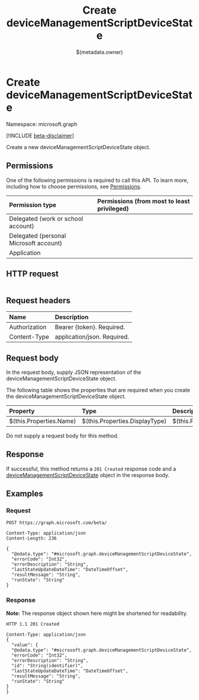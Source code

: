 ﻿---
title: "Create deviceManagementScriptDeviceState"
description: ""
localization_priority: Normal
author: "$(metadata.owner)"
ms.prod: "microsoft-identity-platform"
doc_type: "apiPageType"
---

# Create deviceManagementScriptDeviceState

Namespace: microsoft.graph

[!INCLUDE [beta-disclaimer](../../includes/beta-disclaimer.md)]

Create a new deviceManagementScriptDeviceState object.

## Permissions

One of the following permissions is required to call this API. To learn more, including how to choose permissions, see [Permissions](/graph/permissions-reference).

| Permission type                        | Permissions (from most to least privileged) |
| :------------------------------------- | :------------------------------------------ |
| Delegated (work or school account)     |                                             |
| Delegated (personal Microsoft account) |                                             |
| Application                            |                                             |

## HTTP request

<!-- {
  "blockType": "ignored"
}
-->

```http

```

## Request headers

| Name          | Description                 |
| :------------ | :-------------------------- |
| Authorization | Bearer {token}. Required.   |
| Content-Type  | application/json. Required. |

## Request body

In the request body, supply JSON representation of the deviceManagementScriptDeviceState object.

The following table shows the properties that are required when you create the deviceManagementScriptDeviceState object.

| Property                | Type                           | Description                           |
| :---------------------- | :----------------------------- | :------------------------------------ |
| $(this.Properties.Name) | $(this.Properties.DisplayType) | $(this.Properties.DisplayDescription) |

Do not supply a request body for this method.

## Response

If successful, this method returns a `201 Created` response code and a [deviceManagementScriptDeviceState](../resources/deviceManagementScriptDeviceState.md) object in the response body.

## Examples

### Request

<!-- {
  "blockType": "request",
  "name": "create_devicemanagementscriptdevicestate"
}
-->

```http
POST https://graph.microsoft.com/beta/

Content-Type: application/json
Content-Length: 236

{
  "@odata.type": "#microsoft.graph.deviceManagementScriptDeviceState",
  "errorCode": "Int32",
  "errorDescription": "String",
  "lastStateUpdateDateTime": "DateTimeOffset",
  "resultMessage": "String",
  "runState": "String"
}

```

### Response

**Note:** The response object shown here might be shortened for readability.

<!-- {
  "blockType": "response",
  "truncated": true,
  "@odata.type": "microsoft.management.services.api.deviceManagementScriptDeviceState"
}
-->

```http
HTTP 1.1 201 Created

Content-Type: application/json
{
  "value": {
  "@odata.type": "#microsoft.graph.deviceManagementScriptDeviceState",
  "errorCode": "Int32",
  "errorDescription": "String",
  "id": "String(identifier)",
  "lastStateUpdateDateTime": "DateTimeOffset",
  "resultMessage": "String",
  "runState": "String"
}
}

```